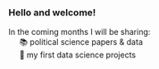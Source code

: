 ### Hello and welcome!

In the coming months I will be sharing:   
&nbsp;&nbsp;&nbsp;&nbsp;&nbsp;📚 political science papers & data    
&nbsp;&nbsp;&nbsp;&nbsp;&nbsp;🐾 my first data science projects
